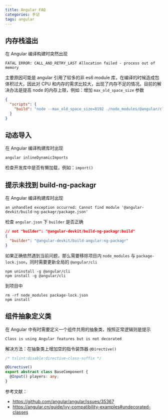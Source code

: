 ```yaml
---
title: Angular FAQ
categories: 手记
tags: angular
---
```


## 内存栈溢出

在 Angular 编译构建时突然出现

```shell
FATAL ERROR: CALL_AND_RETRY_LAST Allocation failed - process out of memory
```

<!-- more -->

主要原因可能是 angular 引用了较多的非 es6 module 库，在编译的时候造成包体积过大，因此对 CPU 和内存的需求比较大，出现了内存不足的情况。目前的解决办法是提高 node 的内存上限，例如：增加 `max_old_space_size` 参数

```json
{
  "scripts": {
    "build": "node --max_old_space_size=8192 ./node_modules/@angular/cli/bin/ng build --prod --buildOptimizer"
  }
}
```

## 动态导入

在 Angular 编译构建库时出现

```shell
angular inlineDynamicImports
```

检查开发库中是否有懒加载，例如：`import()`

## 提示未找到 build-ng-packagr

在 Angular 编译构建库时出现

```shell
an unhandled exception occurred: Cannot find module '@angular-devkit/build-ng-packagr/package.json'
```

检查 `angular.json` 下 `builder` 是否正确

```json
// not "builder": "@angular-devkit/build-ng-packagr:build"
{
  "builder": "@angular-devkit/build-angular:ng-packagr"
}
```

如果正确依然遇到当前问题，那么需要移除项目内 `node_modules` 与 `package-lock.json`，同时需要更新全局的 `@angular/cli`

```shell
npm uninstall -g @angular/cli
npm install -g @angular/cli
```

到项目中

```shell
rm -rf node_modules package-lock.json
npm install
```

## 组件抽象定义类

在 Angular 中有时需要定义一个组件共用的抽象类，按照正常逻辑则是提示

```shell
Class is using Angular features but is not decorated
```

解决方法：在抽象类上增加空的指令装饰器 `@Directive()`

```typescript
/* tslint:disable:directive-class-suffix */

@Directive()
export abstract class BaseComponent {
  @Input() players: any;
}
```

参考文献：

- https://github.com/angular/angular/issues/35367
- https://angular.cn/guide/ivy-compatibility-examples#undecorated-classes
